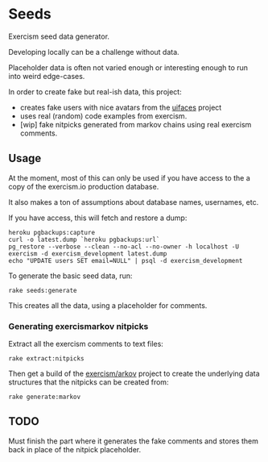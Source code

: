 # Seeds

Exercism seed data generator.

Developing locally can be a challenge without data.

Placeholder data is often not varied enough or interesting enough
to run into weird edge-cases.

In order to create fake but real-ish data, this project:

* creates fake users with nice avatars from the [uifaces](http://uifaces.com/)
  project
* uses real (random) code examples from exercism.
* [wip] fake nitpicks generated from markov chains using real exercism comments.

## Usage

At the moment, most of this can only be used if you have access to the a copy of
the exercism.io production database.

It also makes a ton of assumptions about database names, usernames, etc.

If you have access, this will fetch and restore a dump:

```
heroku pgbackups:capture
curl -o latest.dump `heroku pgbackups:url`
pg_restore --verbose --clean --no-acl --no-owner -h localhost -U exercism -d exercism_development latest.dump
echo "UPDATE users SET email=NULL" | psql -d exercism_development
```

To generate the basic seed data, run:

```
rake seeds:generate
```

This creates all the data, using a placeholder for comments.

### Generating exercismarkov nitpicks

Extract all the exercism comments to text files:

```
rake extract:nitpicks
```

Then get a build of the [exercism/arkov](https://github.com/exercism/arkov) project to create
the underlying data structures that the nitpicks can be created from:

```
rake generate:markov
```

## TODO

Must finish the part where it generates the fake comments and stores them back in place of the
nitpick placeholder.

